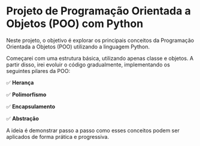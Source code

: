 # Projeto de Programação Orientada a Objetos (POO) com Python

Neste projeto, o objetivo é explorar os principais conceitos da Programação Orientada a Objetos (POO) utilizando a linguagem Python.

Começarei com uma estrutura básica, utilizando apenas classe e objetos. A partir disso, irei evoluir o código gradualmente, implementando os seguintes pilares da POO:

✅ **Herança**

✅ **Polimorfismo**

✅ **Encapsulamento**

✅ **Abstração**

A ideia é demonstrar passo a passo como esses conceitos podem ser aplicados de forma prática e progressiva.
